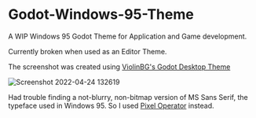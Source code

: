 # Godot-Windows-95-Theme

A WIP Windows 95 Godot Theme for Application and Game development.

Currently broken when used as an Editor Theme.

The screenshot was created using [ViolinBG's Godot Desktop Theme](https://github.com/violinbg/godot-desktop-themes)

![Screenshot 2022-04-24 132619](https://user-images.githubusercontent.com/23221964/164995184-cc1d4573-5267-4ca3-93a8-25f8eb6d6868.png)

Had trouble finding a not-blurry, non-bitmap version of MS Sans Serif, the typeface used in Windows 95. So I used [Pixel Operator](https://www.dafont.com/pixel-operator.font) instead.
